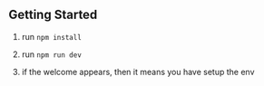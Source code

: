 
## Getting Started

1. run `npm install`

2. run `npm run dev`

3. if the welcome appears, then it means you have setup the env